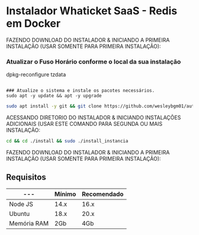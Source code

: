 # Instalador Whaticket SaaS - Redis em Docker

FAZENDO DOWNLOAD DO INSTALADOR & INICIANDO A PRIMEIRA INSTALAÇÃO (USAR SOMENTE PARA PRIMEIRA INSTALAÇÃO):

### Atualizar o Fuso Horário conforme o local da sua instalação
dpkg-reconfigure tzdata
```

### Atualize o sistema e instale os pacotes necessários.
sudo apt -y update && apt -y upgrade
```

```bash
sudo apt install -y git && git clone https://github.com/wesleybgm01/autozap6.0install.git autozap6.0install && sudo chmod -R 777 autozap6.0install  && cd autozap6.0install  && sudo ./install_primaria
```

ACESSANDO DIRETORIO DO INSTALADOR & INICIANDO INSTALAÇÕES ADICIONAIS (USAR ESTE COMANDO PARA SEGUNDA OU MAIS INSTALAÇÃO:
```bash
cd && cd ./install && sudo ./install_instancia
```

FAZENDO DOWNLOAD DO INSTALADOR & INICIANDO A PRIMEIRA INSTALAÇÃO (USAR SOMENTE PARA PRIMEIRA INSTALAÇÃO):

## Requisitos

| --- | Mínimo | Recomendado |
| --- | --- | --- |
| Node JS | 14.x | 16.x |
| Ubuntu | 18.x | 20.x |
| Memória RAM | 2Gb | 4Gb |  

